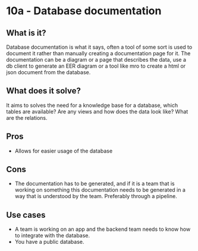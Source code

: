 # 10a - Database documentation

## What is it?

Database documentation is what it says, often a tool of some sort is used to document it rather than manually creating a documentation page for it.
The documentation can be a diagram or a page that describes the data, use a db client to generate an EER diagram or a tool like mro to create a html or json document from the database.

## What does it solve?

It aims to solves the need for a knowledge base for a database, which tables are available? Are any views and how does the data look like? What are the relations.

## Pros

- Allows for easier usage of the database

## Cons

- The documentation has to be generated, and if it is a team that is working on something this documentation needs to be generated in a way that is understood by the team. Preferably through a pipeline.

## Use cases

- A team is working on an app and the backend team needs to know how to integrate with the database.
- You have a public database.

